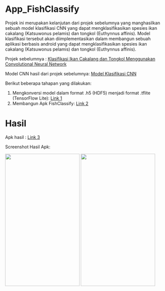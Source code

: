 # App_FishClassify
Projek ini merupakan kelanjutan dari projek sebelumnya yang manghasilkan sebuah model klasifikasi CNN yang dapat mengklasifikasikan spesies ikan cakalang (Katsuwonus pelamis) dan tongkol (Euthynnus affinis). Model klasifikasi tersebut akan diimplementasikan dalam membangun sebuah aplikasi berbasis android yang dapat mengklasifikasikan spesies ikan cakalang (Katsuwonus pelamis) dan tongkol (Euthynnus affinis).

Projek sebelumnya : [Klasifikasi Ikan Cakalang dan Tongkol Menggunakan Convolutional Neural Network](https://github.com/wellifan-14/fish-classification)

Model CNN hasil dari projek sebelumnya: [Model Klasifikasi CNN](https://drive.google.com/file/d/1bRxdTIKUDV2ftIRmJncvCGtePHzolU_w/view?usp=drive_link)



Berikut beberapa tahapan yang dilakukan:
1. Mengkonversi model dalam format .h5 (HDF5) menjadi format .tflite (TensorFlow Lite): [Link 1](https://drive.google.com/file/d/1cH1t6s_iiZ7o318MauUWxLudSiMimNb6/view?usp=drive_link)
2. Membangun Apk FishClassify: [Link 2](https://drive.google.com/drive/folders/1-7vVZr6yc-btgsdsL8s9_AO127h1YS5h?usp=drive_link)

# Hasil
Apk hasil : [Link 3](https://drive.google.com/file/d/1glZVLBwRDRpGcVYGKkXi8pn6gD2Hw-Rl/view?usp=drive_link)

 Screenshot Hasil Apk:

 <kbd><img src="https://github.com/wellifan-14/App_FishClassify/blob/4a78a44e894310c98cd1abe4997350bacacea3c7/Screenshot_20240327-142201.jpg" width="240" height="427"></kbd>  <kbd><img src="https://github.com/wellifan-14/App_FishClassify/blob/4a78a44e894310c98cd1abe4997350bacacea3c7/Screenshot_20240327-142243.jpg" width="240" height="427"></kbd>
